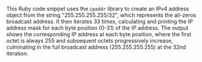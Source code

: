 This Ruby code snippet uses the `ipaddr` library to create an IPv4 address object from the string "255.255.255.255/32", which represents the all-zeros broadcast address. It then iterates 33 times, calculating and printing the IP address mask for each byte position (0-31) of the IP address. The output shows the corresponding IP address at each byte position, where the first octet is always 255 and subsequent octets progressively increase, culminating in the full broadcast address (255.255.255.255) at the 32nd iteration.

